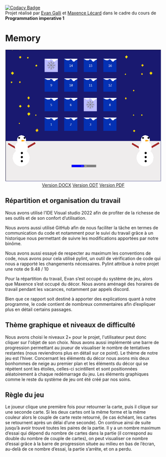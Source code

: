 [![Codacy Badge](https://app.codacy.com/project/badge/Grade/b0442d23f7fa4098ba6f658824359a98)](https://www.codacy.com/gh/Other-Project/PeiP1-Memory/dashboard?utm_source=github.com&amp;utm_medium=referral&amp;utm_content=Other-Project/PeiP1-Memory&amp;utm_campaign=Badge_Grade)  
Projet réalisé par [Evan Galli](https://github.com/06Games) et [Maxence Lécard](https://github.com/Maxence83170) dans le cadre du cours de **Programmation imperative 1**

# Memory

<p align=center>
  <img src="docs/En%20fonctionnement.png" alt="En fonctionnement" /><br />
  <a href="https://github.com/Other-Project/PeiP1-Memory/raw/main/docs/Rapport%20projet%20Galli%20Lecard%20G5.docx">Version DOCX</a>
  <a href="https://github.com/Other-Project/PeiP1-Memory/raw/main/docs/Rapport%20projet%20Galli%20Lecard%20G5.odt">Version ODT</a>
  <a href="https://github.com/Other-Project/PeiP1-Memory/raw/main/docs/Rapport%20projet%20Galli%20Lecard%20G5.pdf">Version PDF</a>
</p>

## Répartition et organisation du travail

Nous avons utilisé l’IDE Visual studio 2022 afin de profiter de la richesse de ses outils et de son confort d’utilisation. 

Nous avons aussi utilisé GitHub afin de nous faciliter la tâche en termes de communication du code et notamment pour le suivi du travail grâce à un historique nous permettant de suivre les modifications apportées par notre binôme.

Nous avons aussi essayé de respecter au maximum les conventions de code, nous avons pour cela utilisé pylint, un outil de vérification de code qui nous a rapporté les changements nécessaires. Pylint attribue à notre projet une note de 9.48 / 10

Pour la répartition du travail, Evan s’est occupé du système de jeu, alors que Maxence s’est occupé du décor. Nous avons aménagé des horaires de travail pendant les vacances, notamment par appels discord.

Bien que ce rapport soit destiné à apporter des explications quant à notre programme, le code contient de nombreux commentaires afin d’expliquer plus en détail certains passages.

## Thème graphique et niveaux de difficulté

Nous avons choisi le niveaux 2+ pour le projet, l'utilisateur peut donc cliquer sur l'objet de son choix. Nous avons aussi implémenté une barre de progression permettant au joueur de visualiser le nombre de tentatives restantes (nous reviendrons plus en détail sur ce point).
Le thème de notre jeu est l’hiver.
Concernant les éléments du décor nous avons mis deux bonhommes de neige au premier plan et les éléments du décor qui se répètent sont les étoiles, celles-ci scintillent et sont positionnées aléatoirement à chaque redémarrage du jeu. Les éléments graphiques comme le reste du système de jeu ont été créé par nos soins.

## Règle du jeu

Le joueur clique une première fois pour retourner la carte, puis il clique sur une seconde carte. Si les deux cartes ont la même forme et la même couleur alors le couple de carte reste retourné, (le cas échéant, les cartes se retournent après un délai d’une seconde). On continue ainsi de suite jusqu’à avoir trouvé toutes les paires de la partie. 
Il y a un nombre maximum d’essai qui dépend du nombre de cartes dans la partie (il correspond au double du nombre de couple de cartes), on peut visualiser ce nombre d’essai grâce à la barre de progression située au milieu en bas de l’écran, au-delà de ce nombre d’essai, la partie s’arrête, et on a perdu.

